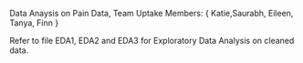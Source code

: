 Data Anaysis on Pain Data, Team Uptake Members: { Katie,Saurabh, Eileen, Tanya, Finn }

Refer to file EDA1, EDA2 and EDA3 for Exploratory Data Analysis on cleaned data. 









